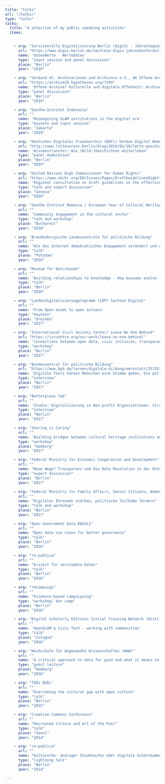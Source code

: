 ```yaml
---
title: "talks"
url: "/talks/"
type: "talks"
talks:
  title: "A selection of my public speaking activities"
  items:
    

    - org: "Servicestelle Digitalisierung Berlin (digiS) - Jahrestagung"
      url: "https://www.digis-berlin.de/nachlese-digis-jahreskonferenz-2019-wertedaten-datenwerte/"
      name: 'DatenWerte - WerteDaten'
      type: "input session and panel discussion"
      place: "Berlin"
      year: "2019"

    - org: "Verband dt. Archivarinnen und Archivare e.V., AK Offene Archive"
      url: "https://archive20.hypotheses.org/7199"
      name: 'Offene Archive? Kulturelle und digitale Offenheit: Archive im Spannungsfeld von Netz- und Kulturpolitik'
      type: "panel discussion"
      place: "Berlin"
      year: "2019"

    - org: "Goethe-Institut Indonesia"
      url: ""
      name: 'Reimagining GLAM institutions in the digital era'
      type: "keynote and input session"
      place: "Jakarta"
      year: "2019"

    - org: "Deutsches Digitales Frauenarchiv (DDF)/ German Digital Women's Archive"
      url: "http://www.letteverein.berlin/blog/2019/01/10/lette-geschichte-zur-berufsausbildung-von-frauen-jetzt-digitalisiert/"
      name: 'Wissenstransfer: Wie (Bild-)Geschichten weiterleben'
      type: "panel moderation"
      place: "Berlin"
      year: "2019"

    - org: "United Nations High Commissioner for Human Rights"
      url: "https://www.ohchr.org/EN/Issues/Pages/DraftGuidelinesRighttoParticipationPublicAffairs.aspx"
      name: 'Regional consultation on draft guidelines on the effective implementation of the right to participate in public affairs “Technology and social media: opportunities and challenges to strengthen equal and meaningful participation”'
      type: "talk and expert discussion"
      place: "Geneva"
      year: "2018"

    - org: "Goethe-Institut Romania / European Year of Cultural Heritage"
      url: ""
      name: 'Community engagement in the cultural sector'
      type: "talk and workshop"
      place: "Bucharest"
      year: "2018"

    - org: "Brandenburgische Landeszentrale für politische Bildung"
      url: ""
      name: 'Wie das Internet demokratisches Engagement verändert und wie wir damit umgehen'
      type: "talk"
      place: "Potsdam"
      year: "2018"

    - org: "Museum für Naturkunde"
      url: ""
      name: 'Building relationships to knowledge - How museums evolve from keepers to sharers'
      type: "talk"
      place: "Berlin"
      year: "2018"

    - org: "Landesdigitalisierungprogramm (LDP) Sachsen Digital"
      url: ""
      name: 'From Open minds to open actions'
      type: "keynote"
      place: "Dresden"
      year: "2017"

    - org: "International Civil Society Center/ Leave No One Behind"
      url: "https://icscentre.org/our-work/leave-no-one-behind/"
      name: 'Connections between open data, civic inclusion, transparency and accountability'
      type: "workshop"
      place: "Berlin"
      year: "2017"

    - org: "Bundeszentral für politische Bildung"
      url: "https://www.bpb.de/lernen/digitale-bildung/werkstatt/257553/digitale-tools-koennen-menschen-eine-stimme-geben-die-politisch-wenig-gehoert-werden-"
      name: 'Digitale Tools können Menschen eine Stimme geben, die politisch wenig gehört werden'
      type: "interview"
      place: "Berlin"
      year: "2017"

    - org: "Betterplace lab"
      url: ""
      name: 'Studie: Digitalisierung in Non-profit Organisationen. Strategien, Kultur und Kompetenzen im digitalen Wandel'
      type: "interview"
      place: "Berlin"
      year: "2017"

    - org: "Sharing is Caring"
      url: ""
      name: 'Building bridges between cultural heritage institutions and tech communities'
      type: "workshop"
      place: "Hamburg"
      year: "2017"

    - org: "Federal Ministry for Economic Cooperation and Development"
      url: ""
      name: "Neue Wege? Transparenz und die Data Revolution in der Entwicklungszusammenarbeit"
      type: "expert discussion"
      place: "Berlin"
      year: "2017"
    
    - org: "Federal Ministry for Family Affairs, Senior Citizens, Women and Youth"
      url: ""
      name: "Digitales Ehrenamt stärken, politische Teilhabe fördern"
      type: "talk and workshop"
      place: "Berlin"
      year: "2017"

    - org: "Open Government Data DACHLI"
      url: ""
      name: "Open data use cases for better governance"
      type: "talk"
      place: "Berlin"
      year: "2016"

    - org: "re:publica"
      url: ""
      name: "Eiszeit für verstaubte Daten"
      type: "talk"
      place: "Berlin"
      year: "2016"

    - org: "reCampaign"
      url: ""
      name: "Evidence-based campaigning"
      type: "workshop/ bar camp"
      place: "Berlin"
      year: "2016"

    - org: "Digital Scholarly Editions Initial Training Network (Dixit)"
      url: ""
      name: 'OpenGLAM & Civic Tech - working with communities'
      type: "talk"
      place: "Cologne"
      year: "2016"

    - org: "Hochschule für Angewandte Wissenschaften (HAW)"
      url: ""
      name: 'A critical approach to data for good and what it means in practice'
      type: "guest lecture"
      place: "Hamburg"
      year: "2016"

    - org: "TEDx BSEL"
      url: ""
      name: "Overcoming the cultural gap with open culture"
      type: "talk"
      place: "Berlin"
      year: "2015"

    - org: "Creative Commons Conference"
      url: ""
      name: "Recreated Culture and Art of the Past"
      type: "talk"
      place: "Seoul"
      year: "2014"

    - org: "re:publica"
      url: ""
      name: "Kulturerbe- analoger Staubhaufen oder digitale Schatzkammer?"
      type: "lightning talk"
      place: "Berlin"
      year: "2014"

---
```

